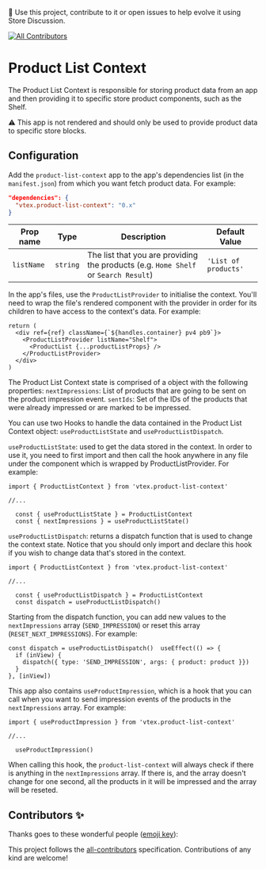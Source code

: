 📢 Use this project, contribute to it or open issues to help evolve it using Store Discussion.
<!-- ALL-CONTRIBUTORS-BADGE:START - Do not remove or modify this section -->
[![All Contributors](https://img.shields.io/badge/all_contributors-0-orange.svg?style=flat-square)](#contributors-)
<!-- ALL-CONTRIBUTORS-BADGE:END -->

# Product List Context

The Product List Context is responsible for storing product data from an app and then providing it to specific store product components, such as the Shelf.

⚠️ This app is not rendered and should only be used to provide product data to specific store blocks.

## Configuration

Add the `product-list-context` app to the app's dependencies list (in the `manifest.json`) from which you want fetch product data. For example:

```json
"dependencies": {
  "vtex.product-list-context": "0.x"
}
```

| Prop name | Type | Description | Default Value |
| --- | --- | --- | --- |
| `listName` | `string` | The list that you are providing the products (e.g. `Home Shelf` or `Search Result`) | `'List of products'` |


In the app's files, use the `ProductListProvider` to initialise the context. You'll need to wrap the file's rendered component with the provider in order for its children to have access to the context's data. For example:

```tsx
return (
  <div ref={ref} className={`${handles.container} pv4 pb9`}>
    <ProductListProvider listName="Shelf">
      <ProductList {...productListProps} />
    </ProductListProvider>
  </div>
)
```

The Product List Context state is comprised of a object with the following properties: `nextImpressions`: List of products that are going to be sent on the product impression event.
`sentIds`: Set of the IDs of the products that were already impressed or are marked to be impressed.

You can use two Hooks to handle the data contained in the Product List Context object: `useProductListState` and `useProductListDispatch`.

`useProductListState`: used to get the data stored in the context. In order to use it, you need to first import and then call the hook anywhere in any file under the component which is wrapped by ProductListProvider. For example:

```tsx
import { ProductListContext } from 'vtex.product-list-context'

//...

  const { useProductListState } = ProductListContext
  const { nextImpressions } = useProductListState()
```

`useProductListDispatch`: returns a dispatch function that is used to change the context state. Notice that you should only import and declare this hook if you wish to change data that's stored in the context.

```tsx
import { ProductListContext } from 'vtex.product-list-context'

//...

  const { useProductListDispatch } = ProductListContext
  const dispatch = useProductListDispatch()
```

Starting from the dispatch function, you can add new values to the `nextImpressions` array (`SEND_IMPRESSION`) or reset this array (`RESET_NEXT_IMPRESSIONS`). For example:

```tsx
const dispatch = useProductListDispatch()  useEffect(() => {
  if (inView) {
    dispatch({ type: 'SEND_IMPRESSION', args: { product: product }})
  }
}, [inView])
```

This app also contains `useProductImpression`, which is a hook that you can call when you want to send impression events of the products in the `nextImpressions` array. For example:

```tsx
import { useProductImpression } from 'vtex.product-list-context'

//...

  useProductImpression()
```

When calling this hook, the `product-list-context` will always check if there is anything in the `nextImpressions` array. If there is, and the array doesn't change for one second, all the products in it will be impressed and the array will be reseted.

## Contributors ✨

Thanks goes to these wonderful people ([emoji key](https://allcontributors.org/docs/en/emoji-key)):

<!-- ALL-CONTRIBUTORS-LIST:START - Do not remove or modify this section -->
<!-- prettier-ignore-start -->
<!-- markdownlint-disable -->
<!-- markdownlint-enable -->
<!-- prettier-ignore-end -->
<!-- ALL-CONTRIBUTORS-LIST:END -->

This project follows the [all-contributors](https://github.com/all-contributors/all-contributors) specification. Contributions of any kind are welcome!